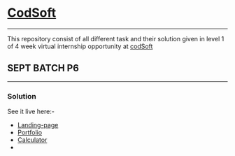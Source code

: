 # [CodSoft](https://www.codsoft.in/)

---

This repository consist of all different task and their solution given in level 1 of 4 week virtual internship opportunity at [codSoft](https://www.codsoft.in/)

## SEPT BATCH P6

---

### Solution

See it live here:-

- [Landing-page](https://codsoft-landingpage-faraz.netlify.app/)
- [Portfolio](https://codsoft-portfolio-faraz.netlify.app/)
- [Calculator](https://codsoft-calculator-faraz.netlify.app/)
- 